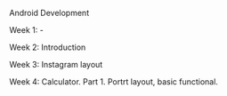 Android Development

Week 1: -

Week 2: 
Introduction

Week 3: Instagram layout

Week 4: Calculator. Part 1. Portrt layout, basic functional.
